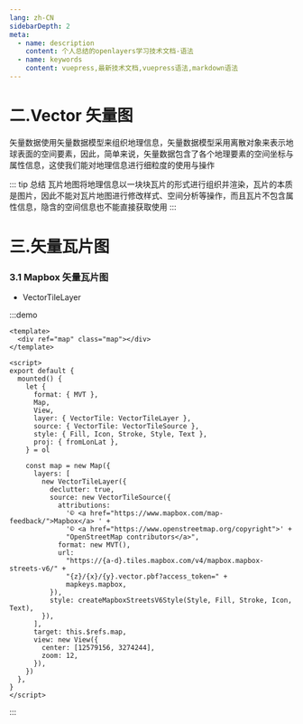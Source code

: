 ```yaml
---
lang: zh-CN
sidebarDepth: 2
meta:
  - name: description
    content: 个人总结的openlayers学习技术文档-语法
  - name: keywords
    content: vuepress,最新技术文档,vuepress语法,markdown语法
---
```


# 二.Vector 矢量图

矢量数据使用矢量数据模型来组织地理信息，矢量数据模型采用离散对象来表示地球表面的空间要素，因此，简单来说，矢量数据包含了各个地理要素的空间坐标与属性信息，这使我们能对地理信息进行细粒度的使用与操作

::: tip 总结
瓦片地图将地理信息以一块块瓦片的形式进行组织并渲染，瓦片的本质是图片，因此不能对瓦片地图进行修改样式、空间分析等操作，而且瓦片不包含属性信息，隐含的空间信息也不能直接获取使用
:::

# 三.矢量瓦片图

### 3.1 Mapbox 矢量瓦片图

- VectorTileLayer

:::demo

```vue
<template>
  <div ref="map" class="map"></div>
</template>

<script>
export default {
  mounted() {
    let {
      format: { MVT },
      Map,
      View,
      layer: { VectorTile: VectorTileLayer },
      source: { VectorTile: VectorTileSource },
      style: { Fill, Icon, Stroke, Style, Text },
      proj: { fromLonLat },
    } = ol

    const map = new Map({
      layers: [
        new VectorTileLayer({
          declutter: true,
          source: new VectorTileSource({
            attributions:
              '© <a href="https://www.mapbox.com/map-feedback/">Mapbox</a> ' +
              '© <a href="https://www.openstreetmap.org/copyright">' +
              "OpenStreetMap contributors</a>",
            format: new MVT(),
            url:
              "https://{a-d}.tiles.mapbox.com/v4/mapbox.mapbox-streets-v6/" +
              "{z}/{x}/{y}.vector.pbf?access_token=" +
              mapkeys.mapbox,
          }),
          style: createMapboxStreetsV6Style(Style, Fill, Stroke, Icon, Text),
        }),
      ],
      target: this.$refs.map,
      view: new View({
        center: [12579156, 3274244],
        zoom: 12,
      }),
    })
  },
}
</script>
```

:::

